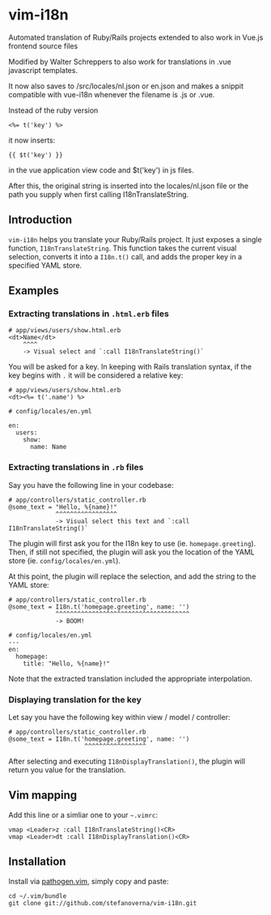# vim-i18n

Automated translation of Ruby/Rails projects extended to also work in Vue.js frontend source files

Modified by Walter Schreppers to also work for translations in .vue javascript templates.

It now also saves to /src/locales/nl.json or en.json and makes a snippit compatible
with vue-i18n whenever the filename is .js or .vue.

Instead of the ruby version
```
<%= t('key') %>
```
it now inserts: 
```
{{ $t('key') }} 
```
in the vue application view code and $t('key') in js files.

After this, the original string is inserted into the locales/nl.json file or the path
you supply when first calling I18nTranslateString.


## Introduction

`vim-i18n` helps you translate your Ruby/Rails project. It just exposes a
single function, `I18nTranslateString`. This function takes the current visual
selection, converts it into a `I18n.t()` call, and adds the proper key in a
specified YAML store.

## Examples

### Extracting translations in `.html.erb` files

```
# app/views/users/show.html.erb
<dt>Name</dt>
    ^^^^
    -> Visual select and `:call I18nTranslateString()`
```

You will be asked for a key. In keeping with Rails translation syntax, if the
key begins with `.` it will be considered a relative key:

```
# app/views/users/show.html.erb
<dt><%= t('.name') %>

# config/locales/en.yml

en:
  users:
    show:
      name: Name
```

### Extracting translations in `.rb` files

Say you have the following line in your codebase:

```
# app/controllers/static_controller.rb
@some_text = "Hello, %{name}!"
             ^^^^^^^^^^^^^^^^^
             -> Visual select this text and `:call I18nTranslateString()`
```

The plugin will first ask you for the I18n key to use (ie. `homepage.greeting`).
Then, if still not specified, the plugin will ask you the location of the YAML
store (ie. `config/locales/en.yml`).

At this point, the plugin will replace the selection, and add the string to the
YAML store:

```
# app/controllers/static_controller.rb
@some_text = I18n.t('homepage.greeting', name: '')
             ^^^^^^^^^^^^^^^^^^^^^^^^^^^^^^^^^^^^^
             -> BOOM!

# config/locales/en.yml
---
en:
  homepage:
    title: "Hello, %{name}!"
```

Note that the extracted translation included the appropriate interpolation.

### Displaying translation for the key

Let say you have the following key within view / model / controller:

```
# app/controllers/static_controller.rb
@some_text = I18n.t('homepage.greeting', name: '')
                     ^^^^^^^^^^^^^^^^^
```

After selecting and executing `I18nDisplayTranslation()`, the plugin will return you value for the translation.

## Vim mapping

Add this line or a simliar one to your `~.vimrc`:

```vim
vmap <Leader>z :call I18nTranslateString()<CR>
vmap <Leader>dt :call I18nDisplayTranslation()<CR>
```
## Installation

Install via [pathogen.vim](https://github.com/tpope/vim-pathogen), simply copy and paste:

    cd ~/.vim/bundle
    git clone git://github.com/stefanoverna/vim-i18n.git
